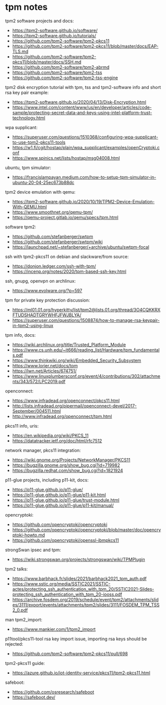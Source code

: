 # tpm notes

tpm2 software projects and docs:
* https://tpm2-software.github.io/software/
* https://tpm2-software.github.io/tutorials/
* https://github.com/tpm2-software/tpm2-pkcs11
* https://github.com/tpm2-software/tpm2-pkcs11/blob/master/docs/EAP-TLS.md
* https://github.com/tpm2-software/tpm2-pkcs11/blob/master/docs/SSH.md
* https://github.com/tpm2-software/tpm2-abrmd
* https://github.com/tpm2-software/tpm2-tss
* https://github.com/tpm2-software/tpm2-tss-engine

tpm2 disk encryption tutorial with tpm, tss and tpm2-software info and short
rsa key pair example:
* https://tpm2-software.github.io/2020/04/13/Disk-Encryption.html
* https://www.intel.com/content/www/us/en/developer/articles/code-sample/protecting-secret-data-and-keys-using-intel-platform-trust-technology.html

wpa supplicant:
* https://superuser.com/questions/1510368/configuring-wpa-supplicant-to-use-tpm2-pkcs11-tools
* https://w1.fi/cgit/hostap/plain/wpa_supplicant/examples/openCryptoki.conf
* https://www.spinics.net/lists/hostap/msg04008.html

ubuntu, tpm simulator:
* https://francislampayan.medium.com/how-to-setup-tpm-simulator-in-ubuntu-20-04-25ec673b88dc

tpm2 device emulation with qemu:
* https://tpm2-software.github.io/2020/10/19/TPM2-Device-Emulation-With-QEMU.html
* https://www.smoothnet.org/qemu-tpm/
* https://qemu-project.gitlab.io/qemu/specs/tpm.html

software tpm2:
* https://github.com/stefanberger/swtpm
* https://github.com/stefanberger/swtpm/wiki
* https://launchpad.net/~stefanberger/+archive/ubuntu/swtpm-focal

ssh with tpm2-pkcs11 on debian and slackware/from source:
* https://donjon.ledger.com/ssh-with-tpm/
* https://incenp.org/notes/2020/tpm-based-ssh-key.html

ssh, gnupg, openvpn on archlinux:
* https://www.evolware.org/?p=597

tpm for private key protection discussion:
* https://ml01.01.org/hyperkitty/list/tpm2@lists.01.org/thread/3O4CQKKRXFTUDSHADTGRYWHFJFWJBLYA/
* https://superuser.com/questions/1508874/how-to-manage-rsa-keypair-in-tpm2-using-linux

tpm info, docs:
* https://wiki.archlinux.org/title/Trusted_Platform_Module
* https://www.cs.unh.edu/~it666/reading_list/Hardware/tpm_fundamentals.pdf
* https://www.thinkwiki.org/wiki/Embedded_Security_Subsystem
* https://www.lorier.net/docs/tpm
* https://lwn.net/Articles/674751/
* https://www.linuxplumbersconf.org/event/4/contributions/302/attachments/343/572/LPC2019.pdf

openconnect:
* https://www.infradead.org/openconnect/pkcs11.html
* http://lists.infradead.org/pipermail/openconnect-devel/2017-September/004511.html
* http://www.infradead.org/openconnect/tpm.html

pkcs11 info, uris:
* https://en.wikipedia.org/wiki/PKCS_11
* https://datatracker.ietf.org/doc/html/rfc7512

network manager, pkcs11 integration:
* https://wiki.gnome.org/Projects/NetworkManager/PKCS11
* https://bugzilla.gnome.org/show_bug.cgi?id=719982
* https://bugzilla.redhat.com/show_bug.cgi?id=1821924

p11-glue projects, including p11-kit, docs:
* https://p11-glue.github.io/p11-glue/
* https://p11-glue.github.io/p11-glue/p11-kit.html
* https://p11-glue.github.io/p11-glue/trust-module.html
* https://p11-glue.github.io/p11-glue/p11-kit/manual/

opencryptoki:
* https://github.com/opencryptoki/opencryptoki
* https://github.com/opencryptoki/opencryptoki/blob/master/doc/opencryptoki-howto.md
* https://github.com/opencryptoki/openssl-ibmpkcs11

strongSwan ipsec and tpm:
* https://wiki.strongswan.org/projects/strongswan/wiki/TPMPlugin

tpm2 talks:
* https://www.barbhack.fr/slides/2021/barbhack2021_tpm_auth.pdf
* https://www.sstic.org/media/SSTIC2021/SSTIC-actes/protecting_ssh_authentication_with_tpm_20/SSTIC2021-Slides-protecting_ssh_authentication_with_tpm_20-iooss.pdf
* https://archive.fosdem.org/2019/schedule/event/tpm2/attachments/slides/3111/export/events/attachments/tpm2/slides/3111/FOSDEM_TPM_TSS2_0.pdf

man tpm2_import:
* https://www.mankier.com/1/tpm2_import

p11tool/pkcs11-tool rsa key import issue, importing rsa keys should be
rejected:
* https://github.com/tpm2-software/tpm2-pkcs11/pull/698

tpm2-pkcs11 guide:
* https://azure.github.io/iot-identity-service/pkcs11/tpm2-pkcs11.html

safeboot:
* https://github.com/osresearch/safeboot
* https://safeboot.dev/
